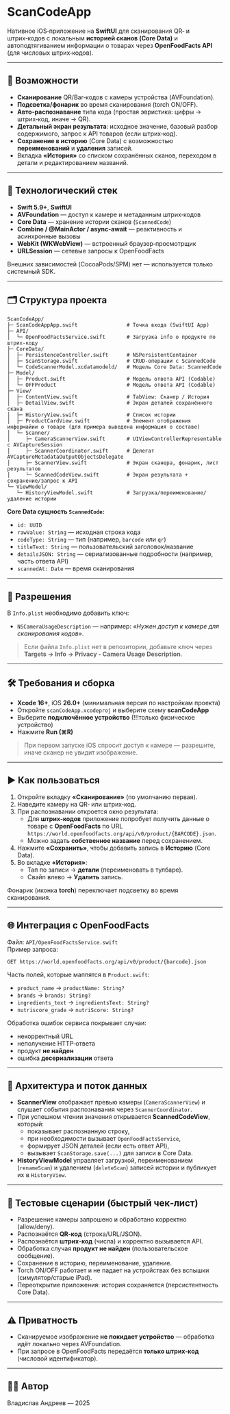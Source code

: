 # ScanCodeApp

Нативное iOS‑приложение на **SwiftUI** для сканирования QR‑ и штрих‑кодов с локальным **историей сканов (Core Data)** и автоподтягиванием информации о товарах через **OpenFoodFacts API** (для числовых штрих‑кодов).

---

## 📱 Возможности

- **Сканирование** QR/Bar‑кодов с камеры устройства (AVFoundation).
- **Подсветка/фонарик** во время сканирования (torch ON/OFF).
- **Авто‑распознавание** типа кода (простая эвристика: цифры → штрих‑код, иначе → QR).
- **Детальный экран результата**: исходное значение, базовый разбор содержимого, запрос к API товаров (если штрих‑код).
- **Сохранение в историю** (Core Data) с возможностью **переименований** и **удаления** записей.
- Вкладка **«История»** со списком сохранённых сканов, переходом в детали и редактированием названий.

---

## 🧱 Технологический стек

- **Swift 5.9+**, **SwiftUI**
- **AVFoundation** — доступ к камере и метаданным штрих‑кодов
- **Core Data** — хранение истории сканов (`ScannedCode`)
- **Combine / @MainActor / async-await** — реактивность и асинхронные вызовы
- **WebKit (WKWebView)** — встроенный браузер‑просмотрщик
- **URLSession** — сетевые запросы к OpenFoodFacts

Внешних зависимостей (CocoaPods/SPM) нет — используется только системный SDK.

---

## 🗂️ Структура проекта

```
ScanCodeApp/
├─ ScanCodeAppApp.swift                # Точка входа (SwiftUI App)
├─ API/
│  └─ OpenFoodFactsService.swift       # Загрузка info о продукте по штрих‑коду
├─ CoreData/
│  ├─ PersistenceController.swift      # NSPersistentContainer
│  ├─ ScanStorage.swift                # CRUD‑операции с ScannedCode
│  └─ CodeScannerModel.xcdatamodeld/   # Модель Core Data: ScannedCode
├─ Model/
│  ├─ Product.swift                    # Модель ответа API (Codable)
│  └─ OFFProduct                       # Модель ответа API (Codable)
├─ View/
│  ├─ ContentView.swift                # TabView: Сканер / История
│  ├─ DetailView.swift                 # Экран деталей сохранённого скана
│  ├─ HistoryView.swift                # Список истории
│  ├─ ProductCardView.swift            # Элемент отображения информайии о товаре (для примера выведена информация о составе)
│  └─ Scanner/
│     ├─ CameraScannerView.swift       # UIViewControllerRepresentable с AVCaptureSession
│     ├─ ScannerCoordinator.swift      # Делегат AVCaptureMetadataOutputObjectsDelegate
│     ├─ ScannerView.swift             # Экран сканера, фонарик, лист результатов
│     └─ ScannedCodeView.swift         # Экран результата + сохранение/запрос к API
└─ ViewModel/
   └─ HistoryViewModel.swift           # Загрузка/переименование/удаление истории
```

**Core Data сущность `ScannedCode`:**
- `id: UUID`
- `rawValue: String` — исходная строка кода
- `codeType: String` — тип (например, `barcode` или `qr`)
- `titleText: String` — пользовательский заголовок/название
- `detailsJSON: String` — сериализованные подробности (например, часть ответа API)
- `scannedAt: Date` — время сканирования

---

## 🔐 Разрешения

В `Info.plist` необходимо добавить ключ:
- `NSCameraUsageDescription` — например: *«Нужен доступ к камере для сканирования кодов»*.

> Если файла `Info.plist` нет в репозитории, добавьте ключ через **Targets → Info → Privacy - Camera Usage Description**.

---

## 🛠 Требования и сборка

- **Xcode 16+**, iOS **26.0+** (минимальная версия по настройкам проекта)
- Откройте `scanCodeApp.xcodeproj` и выберите схему **scanCodeApp**
- Выберите **подключённое устройство** (!!!только физическое устройство)
- Нажмите **Run (⌘R)**

> При первом запуске iOS спросит доступ к камере — разрешите, иначе сканер не увидит изображение.

---

## ▶️ Как пользоваться

1. Откройте вкладку **«Сканирование»** (по умолчанию первая).
2. Наведите камеру на QR‑ или штрих‑код.
3. При распознавании откроется окно результата:
   - Для **штрих‑кодов** приложение попробует получить данные о товаре с **OpenFoodFacts** по URL  
     `https://world.openfoodfacts.org/api/v0/product/{BARCODE}.json`.
   - Можно задать **собственное название** перед сохранением.
4. Нажмите **«Сохранить»**, чтобы добавить запись в **Историю** (Core Data).
5. Во вкладке **«История»**:
   - Тап по записи → **детали** (переименовать в тулбаре).
   - Свайп влево → **Удалить** запись.

Фонарик (иконка **torch**) переключает подсветку во время сканирования.

---

## 🌐 Интеграция с OpenFoodFacts

Файл: `API/OpenFoodFactsService.swift`  
Пример запроса:  
```
GET https://world.openfoodfacts.org/api/v0/product/{barcode}.json
```
Часть полей, которые маппятся в `Product.swift`:
- `product_name` → `productName: String?`
- `brands` → `brands: String?`
- `ingredients_text` → `ingredientsText: String?`
- `nutriscore_grade` → `nutriScore: String?`

Обработка ошибок сервиса покрывает случаи:
- некорректный URL
- неполучение HTTP‑ответа
- продукт **не найден**
- ошибка **десериализации** ответа

---

## 🧩 Архитектура и поток данных

- **ScannerView** отображает превью камеры (`CameraScannerView`) и слушает события распознавания через `ScannerCoordinator`.
- При успешном чтении значения открывается **ScannedCodeView**, который:
  - показывает распознанную строку,
  - при необходимости вызывает `OpenFoodFactsService`,
  - формирует JSON деталей (если есть ответ API),
  - вызывает `ScanStorage.save(...)` для записи в Core Data.
- **HistoryViewModel** управляет загрузкой, переименованием (`renameScan`) и удалением (`deleteScan`) записей истории и публикует их в `HistoryView`.

---

## 🧪 Тестовые сценарии (быстрый чек‑лист)

- Разрешение камеры запрошено и обработано корректно (allow/deny).
- Распознаётся **QR‑код** (строка/URL/JSON).
- Распознаётся **штрих‑код** (числа) и корректно вызывается API.
- Обработка случая **продукт не найден** (пользовательское сообщение).
- Сохранение в историю, переименование, удаление.
- Torch ON/OFF работает и не падает на устройствах без вспышки (симулятор/старые iPad).
- Переоткрытие приложения: история сохраняется (персистентность Core Data).

---

## ⚠️ Приватность

- Сканируемое изображение **не покидает устройство** — обработка идёт локально через AVFoundation.
- При запросе в OpenFoodFacts передаётся **только штрих‑код** (числовой идентификатор).

---

## 👨‍💻 Автор

Владислав Андреев — 2025

